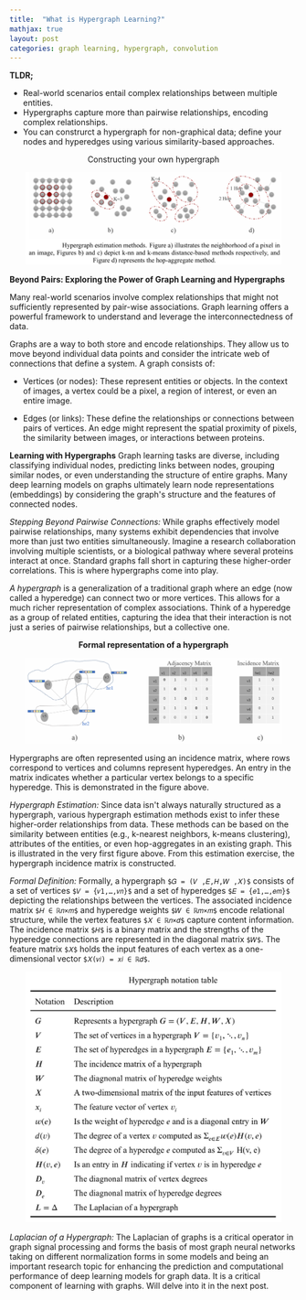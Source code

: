 ```yaml
---
title:  "What is Hypergraph Learning?"
mathjax: true
layout: post
categories: graph learning, hypergraph, convolution  
---
```


**TLDR;**
- Real-world scenarios entail complex relationships between multiple entities. 
- Hypergraphs capture more than pairwise relationships, encoding complex relationships. 
- You can construrct a hypergraph for non-graphical data; define your nodes and hyperedges using various similarity-based approaches. 

<p align='center'>Constructing your own hypergraph</p>
<p align='center'>
    <img src='https://github.com/bilha-analytics/bilha-analytics.github.io/blob/master/res/hgnn_construction.png?raw=true' width='450'>
</p> 


**Beyond Pairs: Exploring the Power of Graph Learning and Hypergraphs**

Many real-world scenarios involve complex relationships that might not sufficiently represented by pair-wise associations. Graph learning offers a powerful framework to understand and leverage the interconnectedness of data. 

Graphs are a way to both store and encode relationships. They allow us to move beyond individual data points and consider the intricate web of connections that define a system. A graph consists of:

- Vertices (or nodes): These represent entities or objects. In the context of images, a vertex could be a pixel, a region of interest, or even an entire image.

- Edges (or links): These define the relationships or connections between pairs of vertices. An edge might represent the spatial proximity of pixels, the similarity between images, or interactions between proteins.


**Learning with Hypergraphs**
Graph learning tasks are diverse, including classifying individual nodes, predicting links between nodes, grouping similar nodes, or even understanding the structure of entire graphs. Many deep learning models on graphs ultimately learn node representations (embeddings) by considering the graph's structure and the features of connected nodes.

*Stepping Beyond Pairwise Connections:* While graphs effectively model pairwise relationships, many systems exhibit dependencies that involve more than just two entities simultaneously. Imagine a research collaboration involving multiple scientists, or a biological pathway where several proteins interact at once. Standard graphs fall short in capturing these higher-order correlations. This is where hypergraphs come into play.


*A hypergraph* is a generalization of a traditional graph where an edge (now called a hyperedge) can connect two or more vertices. This allows for a much richer representation of complex associations. Think of a hyperedge as a group of related entities, capturing the idea that their interaction is not just a series of pairwise relationships, but a collective one.

<p align='center'><b> Formal representation of a hypergraph</b></p>
<p align='center'>
    <img src='https://github.com/bilha-analytics/bilha-analytics.github.io/blob/master/res/hgnn_intro.png?raw=true' width='450'>
</p> 

Hypergraphs are often represented using an incidence matrix, where rows correspond to vertices and columns represent hyperedges. An entry in the matrix indicates whether a particular vertex belongs to a specific hyperedge. This is demonstrated in the figure above. 


*Hypergraph Estimation:* Since data isn't always naturally structured as a hypergraph, various hypergraph estimation methods exist to infer these higher-order relationships from data. These methods can be based on the similarity between entities (e.g., k-nearest neighbors, k-means clustering), attributes of the entities, or even hop-aggregates in an existing graph. This is illustrated in the very first figure above. From this estimation exercise, the hypergraph incidence matrix is constructed. 


*Formal Definition:* Formally, a hypergraph `$𝐺 = (𝑉 ,𝐸,𝐻,𝑊 ,𝑋)$` consists of a set of  vertices `$𝑉 = {𝑣1,…,𝑣𝑛}$` and a set of hyperedges `$𝐸 = {𝑒1,…,𝑒𝑚}$` depicting the relationships between the vertices. The associated incidence matrix `$𝐻 ∈ ℝ𝑛×𝑚$` and hyperedge weights `$𝑊 ∈ ℝ𝑚×𝑚$` encode relational structure, while the vertex features `$𝑋 ∈ ℝ𝑛×𝑑$` capture content information. The incidence matrix `$𝐻$` is a binary matrix and the strengths of the hyperedge connections are represented in the diagonal matrix `$𝑊$`. The feature matrix `$𝑋$` holds the input features of each vertex as a one-dimensional vector `$𝑋(𝑣𝑖) = 𝑥𝑖 ∈ ℝ𝑑$`.

<p align='center'> 
    <img src='https://github.com/bilha-analytics/bilha-analytics.github.io/blob/master/res/hgnn-math-defn.png?raw=true' width='450'>
</p> 


*Laplacian of a Hypergraph:* The Laplacian of graphs is a critical operator in graph signal processing and forms the basis of most graph neural networks taking on different normalization forms in some models and being an important research topic for enhancing the prediction and  computational performance of deep learning models for graph data. It is a critical component of learning with graphs. Will delve into it in the next post. 

